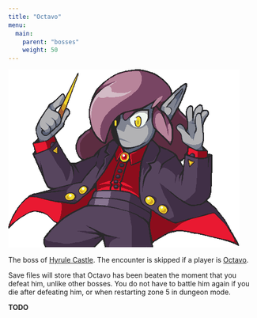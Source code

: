 ```yaml
---
title: "Octavo"
menu:
  main:
    parent: "bosses"
    weight: 50
---
```


![](/img/bosses/octavo.png)

The boss of [Hyrule Castle](/dungeons/hyrule-castle/).
The encounter is skipped if a player is [Octavo](/characters/octavo).

Save files will store that Octavo has been beaten the moment that you defeat him, unlike other bosses.
You do not have to battle him again if you die after defeating him, or when restarting zone 5 in dungeon mode.

**TODO**
